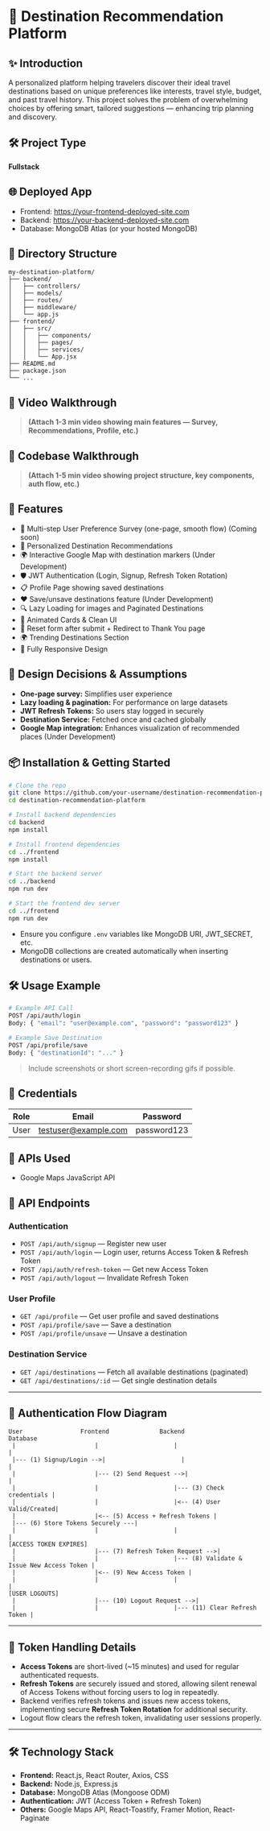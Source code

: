 # 🌽 Destination Recommendation Platform

## ✨ Introduction
A personalized platform helping travelers discover their ideal travel destinations based on unique preferences like interests, travel style, budget, and past travel history.
This project solves the problem of overwhelming choices by offering smart, tailored suggestions — enhancing trip planning and discovery.

## 🛠 Project Type
**Fullstack**

## 🌐 Deployed App
- Frontend: https://your-frontend-deployed-site.com
- Backend: https://your-backend-deployed-site.com
- Database: MongoDB Atlas (or your hosted MongoDB)

## 📂 Directory Structure
```
my-destination-platform/
├── backend/
│   ├── controllers/
│   ├── models/
│   ├── routes/
│   ├── middleware/
│   └── app.js
├── frontend/
│   ├── src/
│   │   ├── components/
│   │   ├── pages/
│   │   ├── services/
│   │   └── App.jsx
├── README.md
├── package.json
└── ...
```

## 🎥 Video Walkthrough
> **(Attach 1-3 min video showing main features — Survey, Recommendations, Profile, etc.)**

## 🎥 Codebase Walkthrough
> **(Attach 1-5 min video showing project structure, key components, auth flow, etc.)**

## 🚀 Features
- 📝 Multi-step User Preference Survey (one-page, smooth flow) (Coming soon)
- 🎯 Personalized Destination Recommendations
- 🌍 Interactive Google Map with destination markers (Under Development)
- 🛡️ JWT Authentication (Login, Signup, Refresh Token Rotation)
- 📋 Profile Page showing saved destinations
- ❤️ Save/unsave destinations feature (Under Development)
- 🔍 Lazy Loading for images and Paginated Destinations
- 🎉 Animated Cards & Clean UI
- 🔄 Reset form after submit + Redirect to Thank You page
- 🌍 Trending Destinations Section
- 📱 Fully Responsive Design

## 🧐 Design Decisions & Assumptions
- **One-page survey:** Simplifies user experience
- **Lazy loading & pagination:** For performance on large datasets
- **JWT Refresh Tokens:** So users stay logged in securely
- **Destination Service:** Fetched once and cached globally
- **Google Map integration:** Enhances visualization of recommended places (Under Development)

## 📦 Installation & Getting Started

```bash
# Clone the repo
git clone https://github.com/your-username/destination-recommendation-platform.git
cd destination-recommendation-platform

# Install backend dependencies
cd backend
npm install

# Install frontend dependencies
cd ../frontend
npm install

# Start the backend server
cd ../backend
npm run dev

# Start the frontend dev server
cd ../frontend
npm run dev
```

- Ensure you configure `.env` variables like MongoDB URI, JWT_SECRET, etc.
- MongoDB collections are created automatically when inserting destinations or users.

## 🛠 Usage Example

```bash
# Example API Call
POST /api/auth/login
Body: { "email": "user@example.com", "password": "password123" }

# Example Save Destination
POST /api/profile/save
Body: { "destinationId": "..." }
```

> Include screenshots or short screen-recording gifs if possible.

## 🔑 Credentials
| Role  | Email                | Password     |
|-------|----------------------|--------------|
| User  | testuser@example.com  | password123  |

## 🔗 APIs Used
- Google Maps JavaScript API

## 🧹 API Endpoints

### Authentication
- `POST /api/auth/signup` — Register new user
- `POST /api/auth/login` — Login user, returns Access Token & Refresh Token
- `POST /api/auth/refresh-token` — Get new Access Token
- `POST /api/auth/logout` — Invalidate Refresh Token

### User Profile
- `GET /api/profile` — Get user profile and saved destinations
- `POST /api/profile/save` — Save a destination
- `POST /api/profile/unsave` — Unsave a destination

### Destination Service
- `GET /api/destinations` — Fetch all available destinations (paginated)
- `GET /api/destinations/:id` — Get single destination details

---

## 🔐 Authentication Flow Diagram

```plaintext
User                Frontend              Backend                  Database
 |                      |                     |                         |
 |--- (1) Signup/Login -->|                     |                         |
 |                      |--- (2) Send Request -->|                         |
 |                      |                     |--- (3) Check credentials |
 |                      |                     |<-- (4) User Valid/Created|
 |                      |<-- (5) Access + Refresh Tokens |
 |--- (6) Store Tokens Securely ---|
 |                      |                     |                         |
[ACCESS TOKEN EXPIRES]
 |                      |--- (7) Refresh Token Request -->|
 |                      |                     |--- (8) Validate & Issue New Access Token |
 |                      |<-- (9) New Access Token |
 |                      |                     |                         |
[USER LOGOUTS]
 |                      |--- (10) Logout Request -->|
 |                      |                     |--- (11) Clear Refresh Token |
```

---

## 📜 Token Handling Details
- **Access Tokens** are short-lived (~15 minutes) and used for regular authenticated requests.
- **Refresh Tokens** are securely issued and stored, allowing silent renewal of Access Tokens without forcing users to log in repeatedly.
- Backend verifies refresh tokens and issues new access tokens, implementing secure **Refresh Token Rotation** for additional security.
- Logout flow clears the refresh token, invalidating user sessions properly.

---

## 🛠 Technology Stack
- **Frontend:** React.js, React Router, Axios, CSS
- **Backend:** Node.js, Express.js
- **Database:** MongoDB Atlas (Mongoose ODM)
- **Authentication:** JWT (Access Token + Refresh Token)
- **Others:** Google Maps API, React-Toastify, Framer Motion, React-Paginate

